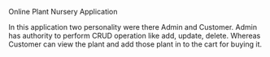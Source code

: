 Online Plant Nursery Application

In this application two personality were there Admin
and Customer. Admin has authority to perform CRUD 
operation like add, update, delete. Whereas Customer
can view the plant and add those plant in to the cart
for buying it.
